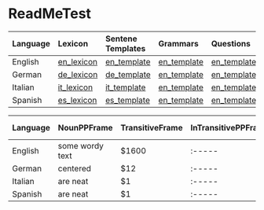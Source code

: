 # ReadMeTest
| Language      | Lexicon        | Sentene Templates | Grammars | Questions | Web Interfaec |
| :------------ |:---------------| :-----|:-----|:-----|:-----|
| English       |[en_lexicon](https://www.google.com)| [en_template](https://www.google.com)|[en_template](https://www.google.com)|[en_template](https://www.google.com)|[en_template](https://www.google.com)|
| German        |[de_lexicon](https://www.google.com)| [de_template](https://www.google.com) |[en_template](https://www.google.com)|[en_template](https://www.google.com)|[en_template](https://www.google.com)|
| Italian       |[it_lexicon](https://www.google.com)| [it_template](https://www.google.com) |[en_template](https://www.google.com)|[en_template](https://www.google.com)|[en_template](https://www.google.com)|
| Spanish       |[es_lexicon](https://www.google.com)| [es_template](https://www.google.com)|[en_template](https://www.google.com)|[en_template](https://www.google.com)|[en_template](https://www.google.com)|


| Language      | NounPPFrame    | TransitiveFrame | InTransitivePPFrame | Attributive Adjection | Gradable Adjection|
| :------------ |:---------------| :-----|:-----|:-----|:-----|
| English       | some wordy text| $1600 |:-----|:-----|:-----|
| German        | centered       |   $12 |:-----|:-----|:-----|
| Italian       | are neat       |    $1 |:-----|:-----|:-----|
| Spanish       | are neat       |    $1 |:-----|:-----|:-----|
